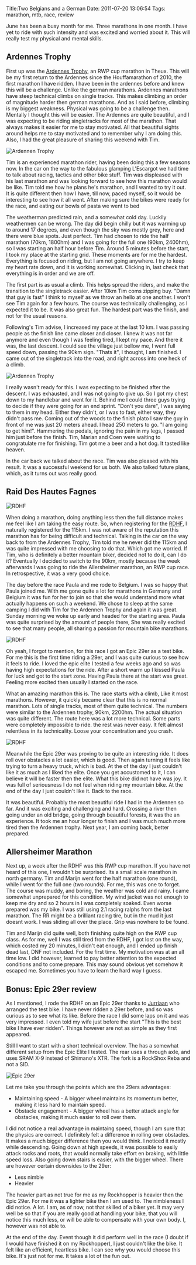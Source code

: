 Title:Two Belgians and a German
Date: 2011-07-20 13:06:54
Tags: marathon, mtb, race, review

June has been a busy month for me. Three marathons in one month. I have yet to
ride with such intensity and was excited and worried about it. This will
really test my physical and mental skills.

## Ardennes Trophy

First up was the [Ardennes Trophy](http://www.ardennes-trophy.be/), an RWP cup
marathon in Theux. This will be my first return to the Ardennes since the
Houffamarathon of 2010, the first marathon I have ridden. I have been in the
ardennes before and knew this will be a challenge. Unlike the german
marathons. Ardennes marathons have steep technical climbs on single tracks.
This makes climbing an order of magnitude harder then german marathons. And as
I said before, climbing is my biggest weakness. Physical was going to be a
challenge then. Mentally I thought this will be easier. The Ardennes are quite
beautiful, and I was expecting to be riding singletracks for most of the
marathon. That always makes it easier for me to stay motivated. All that
beautiful sights around helps me to stay motivated and to remember why I am
doing this. Also, I had the great pleasure of sharing this weekend with Tim.

![Ardennen Trophy](/images/sportograf-19134144.jpg)

Tim is an experienced marathon rider, having been doing this a few seasons
now. In the car on the way to the fabulous glamping L'Escargot we had time to
talk about racing, tactics and other bike stuff. Tim was displeased with his
last marathon and was looking forward to see how this marathon would be like.
Tim told me how he plans he's marathon, and I wanted to try it out. It is
quite different then how I have, till now, paced myself, so it would be
interesting to see how it all went. After making sure the bikes were ready for
the race, and eating our bowls of pasta we went to bed

The weatherman predicted rain, and a somewhat cold day. Luckily weathermen can
be wrong. The day did begin chilly but it was warming up to around 17 degrees,
and even though the sky was mostly grey, here and there were blue spots. Just
perfect. Tim had chosen to ride the half marathon (70km, 1800hm) and I was
going for the full one (90km, 2400hm), so I was starting an half hour before
Tim. Around 5 minutes before the start, I took my place at the starting grid.
These moments are for me the hardest. Everything is focused on riding, but I
am not going anywhere. I try to keep my heart rate down, and it is working
somewhat. Clicking in, last check that everything is in order and we are off.

The first part is as usual a climb. This helps spread the riders, and make the
transition to the singletrack easier. After 10km Tim coms zipping buy. "Damn
that guy is fast" I think to myself as we throw an hello at one another. I
won't see Tim again for a few hours. The course was technically challenging,
as I expected it to be. It was also great fun. The hardest part was the
finish, and not for the usual reasons.

Following's Tim advise, I increased my pace at the last 10 km. I was passing
people as the finish line came closer and closer. I knew it was not far
anymore and even though I was feeling tired, I kept my pace. And there it was,
the last descent. I could see the village just bellow me, I went full speed
down, passing the 90km sign. "Thats it", I thought, I am finished. I came out
of the singletrack into the road, and right across into one heck of a climb.

![Ardennen Trophy](/images/sportograf-19151019.jpg)

I really wasn't ready for this. I was expecting to be finished after the
descent. I was exhausted, and I was not going to give up. So I got my chest
down to my handlebar and went for it. Behind me I could three guys trying to
decide if they were going for an end sprint. "Don't you dare", I was saying to
them in my head. Either they didn't, or I was to fast, either way, they didn't
pass me. Coming out of the woods to the finish plato I saw the guy in front of
me was just 20 meters ahead. I head 250 meters to go. "I am going to get
him!". Hammering the pedals, ignoring the pain in my legs, I passed him just
before the finish. Tim, Marian and Coen were waiting to congratulate me for
finishing. Tim got me a beer and a hot dog. It tasted like heaven.

In the car back we talked about the race. Tim was also pleased with his
result. It was a successful weekend for us both. We also talked future plans,
which, as it turns out was really good.

## Raid Des Hautes Fagnes

![RDHF](/images/rdhf1.jpg)

When doing a marathon, doing anything less then the full distance makes me
feel like I am taking the easy route. So, when registering for the
[RDHF](http://rdhf.be), I naturally registered for the 115km. I was not aware
of the reputation this marathon has for being difficult and technical. Talking
in the car on the way back to from the Ardennes Trophy, Tim told me he never
did the 115km and was quite impressed with me choosing to do that. Which got
me worried. If Tim, who is definitely a better mountain biker, decided not to
do it, can I do it? Eventually I decided to switch to the 90km, mostly because
the week afterwards I was going to ride the Allersheimer marathon, an RWP cup
race. In retrospective, it was a very good choice.

The day before the race Paula and me rode to Belgium. I was so happy that
Paula joined me. With me gone quite a lot for marathons in Germany and Belgium
it was fun for her to join so that she would understand more what actually
happens on such a weekend. We chose to sleep at the same camping I did with
Tim for the Ardennen Trophy and again it was great. Sunday morning we woke up
early and headed for the starting area. Paula was quite surprised by the
amount of people there, She was really excited to see that many people, all
sharing a passion for mountain bike marathons.

![RDHF](/images/rdhf2.jpg)

Oh yeah, I forgot to mention, for this race I got an Epic 29er as a test bike.
For me this is the first time riding a 29er, and I was quite curious to see
how it feels to ride. I loved the epic elite I tested a few weeks ago and so
was having high expectations for the ride. After a short warm up I kissed
Paula for luck and got to the start zone. Having Paula there at the start was
great. Feeling more excited then usually I started on the race.

What an amazing marathon this is. The race starts with a climb, Like it most
marathons. However, it quickly became clear that this is no normal marathon.
Lots of single tracks, most of them quite technical. The numbers were similar
to the Ardennen trophy, 90km, 2200hm. The actual situation was quite
different. The route here was a lot more technical. Some parts were completely
impossible to ride. the rest was never easy. It felt almost relentless in its
technicality. Loose your concentration and you crash.

![RDHF](/images/rdhf-finish.jpg)

Meanwhile the Epic 29er was proving to be quite an interesting ride. It does
roll over obstacles a lot easier, which is good. Then again turning it feels
like trying to turn a heavy truck, which is bad. At the of the day I just
couldn't like it as much as I liked the elite. Once you get accustomed to it,
I can believe it will be faster then the elite. What this bike did not have
was joy. It was full of seriousness I do not feel when riding my mountain
bike. At the end of the day I just couldn't like it. Back to the race.

It was beautiful. Probably the most beautiful ride I had in the Ardennen so
far. And it was exciting and challenging and hard. Crossing a river then going
under an old bridge, going through beautiful forests, it was the an
experience. It took me an hour longer to finish and I was much much more tired
then the Ardennen trophy. Next year, I am coming back, better prepared.

## Allersheimer Marathon

Next up, a week after the RDHF was this RWP cup marathon. If you have not
heard of this one, I wouldn't be surprised. Its a small scale marathon in
north germany. Tim and Marijn went for the half marathon (one round), while I
went for the full one (two rounds). For me, this was one to forget. The course
was muddy, and boring, the weather was cold and rainy. I came somewhat
unprepared for this condition. My wind jacket was not enough to keep me dry
and so 2 hours in I was completely soaked. Even worse prepared was my bike. I
was still using 2.1 racing ralphs from the last marathon. The RR might be a
brilliant racing tire, but in the mud it just doesnt work. I was sliding all
over the place. Grip was nowhere to be found.

Tim and Marijn did quite well, both finishing quite high on the RWP cup class.
As for me, well I was still tired from the RDHF, I got lost on the way, which
costed my 20 minutes, I didn't eat enough, and I ended up finish dead last,
DNF not included. For the first time. My motivation was at an all time low. I
did however, learned to pay better attention to the expected conditions and to
come prepare. This may sound obvious yet somehow it escaped me. Sometimes you
have to learn the hard way I guess.

## Bonus: Epic 29er review

As I mentioned, I rode the RDHF on an Epic 29er thanks to [Jurriaan]() who
arranged the test bike. I have never ridden a 29er before, and so was curious
as to see what its like. Before the race I did some laps on it and was very
impressed. I even told my wife just before the start "This is the best bike I
have ever ridden". Things however are not as simple as they first appeared.

Still I want to start with a short technical overview. The has a somewhat
different setup from the Epic Elite I tested. The rear uses a through axle,
and uses SRAM X-9 instead of Shimano's XTR. The fork is a RockShox Reba and
not a SID.

![Epic 29er](/images/epic29er.jpg)

Let me take you through the points which are the 29ers advantages:

  * Maintaining speed - A bigger wheel maintains its momentum better, making it less hard to maintain speed.
  * Obstacle engagement - A bigger wheel has a better attack angle for obstacles, making it much easier to roll over them.

I did not notice a real advantage in maintaing speed, though I am sure that
the physics are correct. I definitely felt a difference in rolling over
obstacles. It makes a much bigger difference then you would think. I noticed
it mostly while descending. Going down at high speeds, it was possible to
easily attack rocks and roots, that would normally take effort en braking,
with little speed loss. Also going down stairs is easier, with the bigger
wheel. There are however certain downsides to the 29er:

  * Less nimble
  * Heavier

The heavier part as not true for me as my Rockhopper is heavier then the Epic
29er. For me it was a lighter bike then I am used to. The nimbleness I did
notice. A lot. I am, as of now, not that skilled of a biker yet. It may very
well be so that if you are really good at handling your bike, that you will
notice this much less, or will be able to compensate with your own body. I,
however was not able to.

At the end of the day. Event though it did perform well in the race (I doubt
if I would have finished it on my Rockhopper), I just couldn't like the bike.
It felt like an efficient, heartless bike. I can see why you would choose this
bike. It's just not for me. It takes a lot of the fun out.

